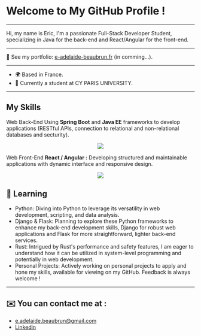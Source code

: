 # Welcome to My GitHub Profile !

---

Hi, my name is Eric,
I'm a passionate Full-Stack Developer Student, specializing in Java for the back-end and React/Angular for the front-end.

---

📁  See my portfolio: [e-adelaide-beaubrun.fr]() (in comming...).
  
---

<ul>
  <li>🌍  Based in France.</li>
  <li>💼  Currently a student at CY PARIS UNIVERSITY.</li> 
</ul>

---

## My Skills

Web Back-End
Using **Spring Boot** and **Java EE** frameworks to develop applications (RESTful APIs, connection to relational and non-relational databases and secturity).

<p align="center">
  <a href="https://skillicons.dev">
    <img src="https://skillicons.dev/icons?i=java,py,c,ts,js,php" />    
  </a>
</p
  
Web Front-End
**React / Angular :** Developing structured and maintainable applications with dynamic interface and responsive design.

<p align="center">
  <a href="https://skillicons.dev">
    <img src="https://skillicons.dev/icons?i=spring,angular,react" />
  </a>
</p  
  
---

## 🚀 Learning
<ul>
  <li>Python: Diving into Python to leverage its versatility in web development, scripting, and data analysis.</li>
  <li>Django & Flask: Planning to explore these Python frameworks to enhance my back-end development skills, Django for robust web applications and Flask for more straightforward, lighter back-end services.</li>
  <li>Rust: Intrigued by Rust's performance and safety features, I am eager to understand how it can be utilized in system-level programming and potentially in web development.</li>
  <li>Personal Projects: Actively working on personal projects to apply and hone my skills, available for viewing on my GitHub. Feedback is always welcome !</li>
</ul>

---

##  ✉️  You can contact me at :
*  [e.adelaide.beaubrun@gmail.com](mailto:e.adelaide.beaubrun@gmail.com)
*  [Linkedin](https://www.linkedin.com/in/eric-adelaide-beaubrun-416547290/)
